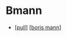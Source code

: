 # Bmann

- [[pull]] [[boris mann]]


[//begin]: # "Autogenerated link references for markdown compatibility"
[pull]: pull "Pull"
[boris mann]: boris-mann "Boris Mann"
[//end]: # "Autogenerated link references"